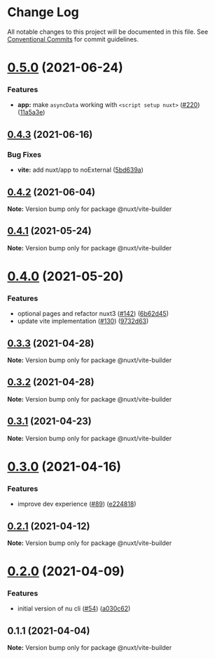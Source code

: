 # Change Log

All notable changes to this project will be documented in this file.
See [Conventional Commits](https://conventionalcommits.org) for commit guidelines.

# [0.5.0](https://github.com/nuxt/framework/compare/@nuxt/vite-builder@0.4.3...@nuxt/vite-builder@0.5.0) (2021-06-24)


### Features

* **app:** make `asyncData` working with `<script setup nuxt>` ([#220](https://github.com/nuxt/framework/issues/220)) ([11a5a3e](https://github.com/nuxt/framework/commit/11a5a3e14f739761fd4ad65e60290b3abc7a9692))





## [0.4.3](https://github.com/nuxt/framework/compare/@nuxt/vite-builder@0.4.2...@nuxt/vite-builder@0.4.3) (2021-06-16)


### Bug Fixes

* **vite:** add nuxt/app to noExternal ([5bd639a](https://github.com/nuxt/framework/commit/5bd639a4938ce15ea2584b831915123192c69aa0))





## [0.4.2](https://github.com/nuxt/framework/compare/@nuxt/vite-builder@0.4.1...@nuxt/vite-builder@0.4.2) (2021-06-04)

**Note:** Version bump only for package @nuxt/vite-builder





## [0.4.1](https://github.com/nuxt/framework/compare/@nuxt/vite-builder@0.4.0...@nuxt/vite-builder@0.4.1) (2021-05-24)

**Note:** Version bump only for package @nuxt/vite-builder





# [0.4.0](https://github.com/nuxt/framework/compare/@nuxt/vite-builder@0.3.3...@nuxt/vite-builder@0.4.0) (2021-05-20)


### Features

* optional pages and refactor nuxt3 ([#142](https://github.com/nuxt/framework/issues/142)) ([6b62d45](https://github.com/nuxt/framework/commit/6b62d456d7fe8c9dd92803a30dcebf0d481f65c7))
* update vite implementation ([#130](https://github.com/nuxt/framework/issues/130)) ([9732d63](https://github.com/nuxt/framework/commit/9732d63c74b394706150ef35cc06c65d3fb185ad))





## [0.3.3](https://github.com/nuxt/framework/compare/@nuxt/vite-builder@0.3.2...@nuxt/vite-builder@0.3.3) (2021-04-28)

**Note:** Version bump only for package @nuxt/vite-builder





## [0.3.2](https://github.com/nuxt/framework/compare/@nuxt/vite-builder@0.3.1...@nuxt/vite-builder@0.3.2) (2021-04-28)

**Note:** Version bump only for package @nuxt/vite-builder





## [0.3.1](https://github.com/nuxt/framework/compare/@nuxt/vite-builder@0.3.0...@nuxt/vite-builder@0.3.1) (2021-04-23)

**Note:** Version bump only for package @nuxt/vite-builder





# [0.3.0](https://github.com/nuxt/framework/compare/@nuxt/vite-builder@0.2.1...@nuxt/vite-builder@0.3.0) (2021-04-16)


### Features

* improve dev experience ([#89](https://github.com/nuxt/framework/issues/89)) ([e224818](https://github.com/nuxt/framework/commit/e224818395cd366f2a338ce3da4aaae993f641b7))





## [0.2.1](https://github.com/nuxt/framework/compare/@nuxt/vite-builder@0.2.0...@nuxt/vite-builder@0.2.1) (2021-04-12)

**Note:** Version bump only for package @nuxt/vite-builder





# [0.2.0](https://github.com/nuxt/framework/compare/@nuxt/vite-builder@0.1.1...@nuxt/vite-builder@0.2.0) (2021-04-09)


### Features

* initial version of nu cli ([#54](https://github.com/nuxt/framework/issues/54)) ([a030c62](https://github.com/nuxt/framework/commit/a030c62d29ba871f94a7152c7d5fa36d4de1d3b6))





## 0.1.1 (2021-04-04)

**Note:** Version bump only for package @nuxt/vite-builder
